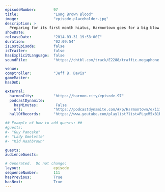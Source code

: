 ```yaml
---
episodeNumber:        97
title:                "Long Brown Blood"
image:                "episode-placeholder.jpg"
description: >
  Preparing for its first month hiatus, Harmontown goes for a big blow out that tackles the usual; racism, censorship, health, mortality etc. Spencer returns for D&D to promote Friendship & Cigarettes.
showDate:             
releaseDate:          "2014-03-31 19:58:00Z"
duration:             "02:09:54"
isLostEpisode:        false
isTrailer:            false
hasExplicitLanguage:  false
soundFile:            "https://chtbl.com/track/E2288/traffic.megaphone.fm/STA9806272080.mp3?updated=1556231620"

venue:                
comptroller:          "Jeff B. Davis"
gameMaster:           
hasDnD:               

external:
  harmonCity:         "https://harmon.city/episode-97"
  podcastDynamite:
    hasMinutes:        False
    url:              "https://podcastdynamite.com/#/p/Harmontown/e/111/97"
  hallOfRecords:      "https://www.youtube.com/playlist?list=PLqxM5x81hNOb7STQSAQu3kDkWksO7kYEc"

## Example of how to add guests: ##
#guests:
#- "Guy Pancake"
#- "Lady Omelette"
#- "Kid Hashbrown"

guests:
audienceGuests:

# Generated.  Do not change:
layout:               episode
sequenceNumber:       111
hasPrevious:          True
hasNext:              True
---
```


<!-- The episode description will be rendered here -->
<!-- Add your content below here -->

